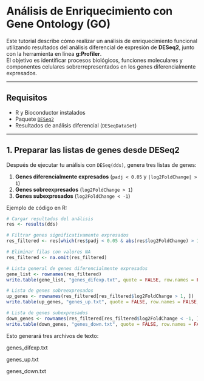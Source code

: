 #  Análisis de Enriquecimiento con Gene Ontology (GO)

Este tutorial describe cómo realizar un análisis de enriquecimiento funcional utilizando resultados del análisis diferencial de expresión de **DESeq2**, junto con la herramienta en línea **g:Profiler**.  
El objetivo es identificar procesos biológicos, funciones moleculares y componentes celulares sobrerrepresentados en los genes diferencialmente expresados.

---

## Requisitos

- R y Bioconductor instalados
- Paquete [`DESeq2`](https://bioconductor.org/packages/release/bioc/html/DESeq2.html)
- Resultados de análisis diferencial (`DESeqDataSet`)

---

##  1. Preparar las listas de genes desde DESeq2

Después de ejecutar tu análisis con `DESeq(dds)`, genera tres listas de genes:

1. **Genes diferencialmente expresados** (`padj < 0.05` y `|log2FoldChange| > 1`)
2. **Genes sobreexpresados** (`log2FoldChange > 1`)
3. **Genes subexpresados** (`log2FoldChange < -1`)

Ejemplo de código en R:

```r
# Cargar resultados del análisis
res <- results(dds)

# Filtrar genes significativamente expresados
res_filtered <- res[which(res$padj < 0.05 & abs(res$log2FoldChange) > 1), ]

# Eliminar filas con valores NA
res_filtered <- na.omit(res_filtered)

# Lista general de genes diferencialmente expresados
gene_list <- rownames(res_filtered)
write.table(gene_list, "genes_difexp.txt", quote = FALSE, row.names = FALSE, col.names = FALSE)

# Lista de genes sobreexpresados
up_genes <- rownames(res_filtered[res_filtered$log2FoldChange > 1, ])
write.table(up_genes, "genes_up.txt", quote = FALSE, row.names = FALSE, col.names = FALSE)

# Lista de genes subexpresados
down_genes <- rownames(res_filtered[res_filtered$log2FoldChange < -1, ])
write.table(down_genes, "genes_down.txt", quote = FALSE, row.names = FALSE, col.names = FALSE)
```

Esto generará tres archivos de texto:

genes_difexp.txt

genes_up.txt

genes_down.txt

